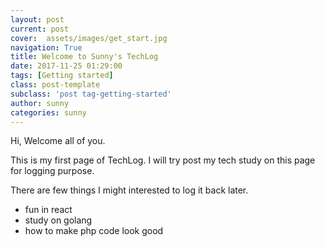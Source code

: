 ```yaml
---
layout: post
current: post
cover:  assets/images/get_start.jpg
navigation: True
title: Welcome to Sunny's TechLog
date: 2017-11-25 01:29:00
tags: [Getting started]
class: post-template
subclass: 'post tag-getting-started'
author: sunny
categories: sunny
---
```


Hi, Welcome all of you.

This is my first page of TechLog. I will try post my tech study on this page for logging purpose.

There are few things I might interested to log it back later.

- fun in react
- study on golang
- how to make php code look good
